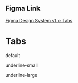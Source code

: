 <script lang="ts" setup>
import Tabs from './vue/Tabs.vue'
import { IconActionPlayVideo, IconActionRecord, IconDeviceLaptop, IconGeneralCrosshairs, IconSecurityLockLocked } from '@cypress-design/vue-icon'
</script>

## Figma Link

[Figma Design System v1.x: Tabs](https://www.figma.com/file/1WJ3GVQyMV5e7xVxPg3yID/Design-System%2C-v1.x---%40latest?type=design&node-id=1259-10337&t=31Ux0Tiv1c3LsT2Q-11)

# Tabs

<DemoWrapper>
  <p>default</p>
	<Tabs :tabs="[
    { id: 'ov', label: 'Overview' },
    { id: 'cl', label: 'Command Log' },
    { id: 'err', label: 'Errors', active:true},
    { id: 'reco', label: 'Recommendations' },
  ]"/>
  <div class="h-[24px]"/>
  <p>underline-small</p>
  <Tabs type="underline-small" :tabs="[
    { id: 'ov', label: 'Overview', icon: IconActionPlayVideo, active: true },
    { id: 'cl', label: 'Command Log', icon: IconActionRecord },
    { id: 'err', label: 'Errors', iconAfter: IconSecurityLockLocked, tag: '13' },
    { id: 'reco', label: 'Recommendations', icon: IconGeneralCrosshairs },
  ]"/>
  <div class="h-[24px]"/>
  <p>underline-large</p>
  <Tabs type="underline-large" :tabs="[
    { id: 'ov', label: 'Overview', active:true },
    { id: 'cl', label: 'Command Log' },
    { id: 'err', label: 'Errors' },
    { id: 'reco', label: 'Recommendations' },
  ]"/>
</DemoWrapper>
